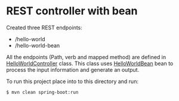 # REST controller with bean

Created three REST endpoints:
* /hello-world
* /hello-world-bean
 
All the endpoints (Path, verb and mapped method) are defined in 
[HelloWorldController](src/main/java/com/in28minutes/rest/webservices/restfulwebservices/HelloWorldController.java) class.
This class uses [HelloWorldBean](src/main/java/com/in28minutes/rest/webservices/restfulwebservices/HelloWorldBean.java)
bean to process the input information and generate an output.

To run this project place into to this directory and run:

```
$ mvn clean spring-boot:run
```